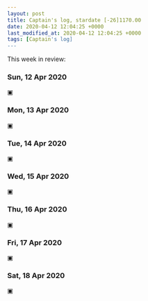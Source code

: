 ```yaml
---
layout: post
title: Captain's log, stardate [-26]1170.00
date: 2020-04-12 12:04:25 +0000
last_modified_at: 2020-04-12 12:04:25 +0000
tags: [Captain's log]
---
```


This week in review:

<!-- more -->

### Sun, 12 Apr 2020
▣

### Mon, 13 Apr 2020
▣

### Tue, 14 Apr 2020
▣

### Wed, 15 Apr 2020
▣

### Thu, 16 Apr 2020
▣

### Fri, 17 Apr 2020
▣

### Sat, 18 Apr 2020
▣
